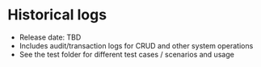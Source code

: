 # Historical logs

- Release date: TBD 
- Includes audit/transaction logs for CRUD and other system operations
- See the test folder for different test cases / scenarios and usage
